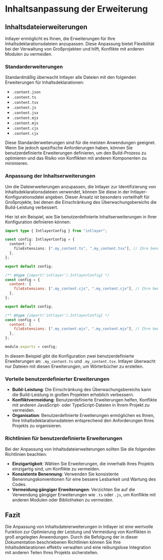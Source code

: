 # Inhaltsanpassung der Erweiterung

## Inhaltsdateierweiterungen

Intlayer ermöglicht es Ihnen, die Erweiterungen für Ihre Inhaltsdeklarationsdateien anzupassen. Diese Anpassung bietet Flexibilität bei der Verwaltung von Großprojekten und hilft, Konflikte mit anderen Modulen zu vermeiden.

### Standarderweiterungen

Standardmäßig überwacht Intlayer alle Dateien mit den folgenden Erweiterungen für Inhaltsdeklarationen:

- `.content.json`
- `.content.ts`
- `.content.tsx`
- `.content.js`
- `.content.jsx`
- `.content.mjs`
- `.content.mjx`
- `.content.cjs`
- `.content.cjx`

Diese Standarderweiterungen sind für die meisten Anwendungen geeignet. Wenn Sie jedoch spezifische Anforderungen haben, können Sie benutzerdefinierte Erweiterungen definieren, um den Build-Prozess zu optimieren und das Risiko von Konflikten mit anderen Komponenten zu minimieren.

### Anpassung der Inhaltserweiterungen

Um die Dateierweiterungen anzupassen, die Intlayer zur Identifizierung von Inhaltsdeklarationsdateien verwendet, können Sie diese in der Intlayer-Konfigurationsdatei angeben. Dieser Ansatz ist besonders vorteilhaft für Großprojekte, bei denen die Einschränkung des Überwachungsbereichs die Build-Leistung verbessert.

Hier ist ein Beispiel, wie Sie benutzerdefinierte Inhaltserweiterungen in Ihrer Konfiguration definieren können:

```typescript fileName="intlayer.config.ts" codeFormat="typescript"
import type { IntlayerConfig } from "intlayer";

const config: IntlayerConfig = {
  content: {
    fileExtensions: [".my_content.ts", ".my_content.tsx"], // Ihre benutzerdefinierten Erweiterungen
  },
};

export default config;
```

```javascript fileName="intlayer.config.mjs" codeFormat="esm"
/** @type {import('intlayer').IntlayerConfig} */
const config = {
  content: {
    fileExtensions: [".my_content.cjs", ".my_content.cjx"], // Ihre benutzerdefinierten Erweiterungen
  },
};

export default config;
```

```javascript fileName="intlayer.config.cjs" codeFormat="commonjs"
/** @type {import('intlayer').IntlayerConfig} */
const config = {
  content: {
    fileExtensions: [".my_content.mjs", ".my_content.mjx"], // Ihre benutzerdefinierten Erweiterungen
  },
};

module.exports = config;
```

In diesem Beispiel gibt die Konfiguration zwei benutzerdefinierte Erweiterungen an: `.my_content.ts` und `.my_content.tsx`. Intlayer überwacht nur Dateien mit diesen Erweiterungen, um Wörterbücher zu erstellen.

### Vorteile benutzerdefinierter Erweiterungen

- **Build-Leistung**: Die Einschränkung des Überwachungsbereichs kann die Build-Leistung in großen Projekten erheblich verbessern.
- **Konfliktvermeidung**: Benutzerdefinierte Erweiterungen helfen, Konflikte mit anderen JavaScript- oder TypeScript-Dateien in Ihrem Projekt zu vermeiden.
- **Organisation**: Benutzerdefinierte Erweiterungen ermöglichen es Ihnen, Ihre Inhaltsdeklarationsdateien entsprechend den Anforderungen Ihres Projekts zu organisieren.

### Richtlinien für benutzerdefinierte Erweiterungen

Bei der Anpassung von Inhaltsdateierweiterungen sollten Sie die folgenden Richtlinien beachten:

- **Einzigartigkeit**: Wählen Sie Erweiterungen, die innerhalb Ihres Projekts einzigartig sind, um Konflikte zu vermeiden.
- **Konsistente Benennung**: Verwenden Sie konsistente Benennungskonventionen für eine bessere Lesbarkeit und Wartung des Codes.
- **Vermeidung gängiger Erweiterungen**: Verzichten Sie auf die Verwendung gängiger Erweiterungen wie `.ts` oder `.js`, um Konflikte mit anderen Modulen oder Bibliotheken zu vermeiden.

## Fazit

Die Anpassung von Inhaltsdateierweiterungen in Intlayer ist eine wertvolle Funktion zur Optimierung der Leistung und Vermeidung von Konflikten in groß angelegten Anwendungen. Durch die Befolgung der in dieser Dokumentation beschriebenen Richtlinien können Sie Ihre Inhaltsdeklarationen effektiv verwalten und eine reibungslose Integration mit anderen Teilen Ihres Projekts sicherstellen.
